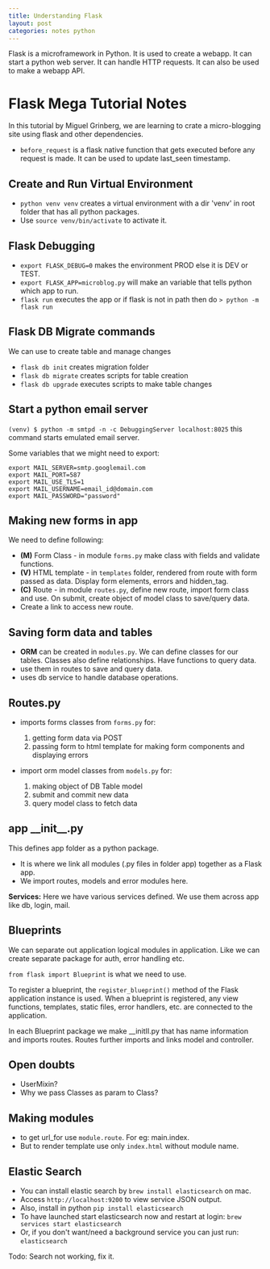 ```yaml
---
title: Understanding Flask
layout: post
categories: notes python
---
```


Flask is a microframework in Python. It is used to create a webapp. It can start a python web server. It can handle HTTP requests. It can also be used to make a webapp API.

# Flask Mega Tutorial Notes

In this tutorial by Miguel Grinberg, we are learning to crate a micro-blogging site using flask and other dependencies.

- `before_request` is a flask native function that gets executed before any request is made. It can be used to update last_seen timestamp.

## Create and Run Virtual Environment

- `python venv venv` creates a virtual environment with a dir 'venv' in root folder that has all python packages.
- Use `source venv/bin/activate` to activate it.

## Flask Debugging

- `export FLASK_DEBUG=0` makes the environment PROD else it is DEV or TEST.
- `export FLASK_APP=microblog.py` will make an variable that tells python which app to run.
- `flask run` executes the app or if flask is not in path then do `> python -m flask run`

## Flask DB Migrate commands
We can use to create table and manage changes
- `flask db init` creates migration folder 
- `flask db migrate` creates scripts for table creation
- `flask db upgrade` executes scripts to make table changes

## Start a python email server

`(venv) $ python -m smtpd -n -c DebuggingServer localhost:8025` this command starts emulated email server.

Some variables that we might need to export:
```
export MAIL_SERVER=smtp.googlemail.com
export MAIL_PORT=587
export MAIL_USE_TLS=1
export MAIL_USERNAME=email_id@domain.com
export MAIL_PASSWORD="password"
```

## Making new forms in app
We need to define following:
- **(M)** Form Class - in module `forms.py` make class with fields and validate functions.
- **(V)** HTML template - in `templates` folder, rendered from route with form passed as data. Display form elements, errors and hidden_tag.
- **(C)** Route - in module `routes.py`, define new route, import form class and use. On submit, create object of model class to save/query data.
- Create a link to access new route.

## Saving form data and tables
- **ORM** can be created in `modules.py`. We can define classes for our tables. Classes also define relationships. Have functions to query data.
- use them in routes to save and query data.
- uses db service to handle database operations.

## Routes.py
- imports forms classes from `forms.py` for:
    1. getting form data via POST
    2. passing form to html template for making form components and displaying errors

- import orm model classes from `models.py` for:
    1. making object of DB Table model
    2. submit and commit new data
    3. query model class to fetch data

## app \_\_init\_\_.py
This defines app folder as a python package. 
- It is where we link all modules (.py files in folder app) together as a Flask app.
- We import routes, models and error modules here.

**Services:** Here we have various services defined. We use them across app like db, login, mail.

## Blueprints
We can separate out application logical modules in application. Like we can create separate package for auth, error handling etc.

`from flask import Blueprint` is what we need to use.

To register a blueprint, the `register_blueprint()` method of the Flask application instance is used. When a blueprint is registered, any view functions, templates, static files, error handlers, etc. are connected to the application.

In each Blueprint package we make \_\_initII.py that has name information and imports routes. Routes further imports and links model and controller.

## Open doubts

- UserMixin?
- Why we pass Classes as param to Class?

## Making modules

- to get url_for use `module.route`. For eg: main.index. 
- But to render template use only `index.html` without module name. 

## Elastic Search

- You can install elastic search by `brew install elasticsearch` on mac.
- Access `http://localhost:9200` to view service JSON output.
- Also, install in python `pip install elasticsearch`
- To have launched start elasticsearch now and restart at login: `brew services start elasticsearch`
- Or, if you don't want/need a background service you can just run: `elasticsearch`

Todo: Search not working, fix it.